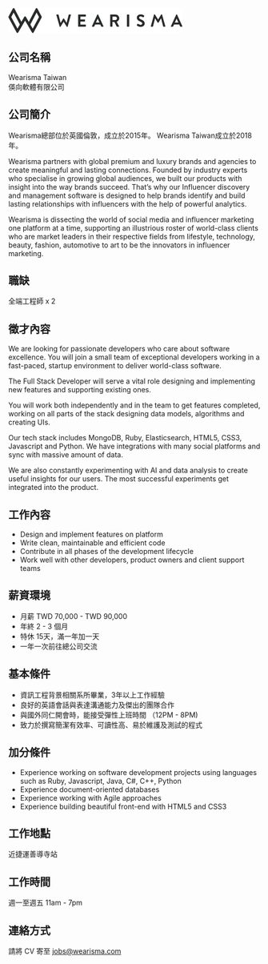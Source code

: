 ![Wearisma](https://raw.githubusercontent.com/wearisma/jobs/master/assets/logo.png)

## 公司名稱   

Wearisma Taiwan  
偀向軟體有限公司

## 公司簡介  

Wearisma總部位於英國倫敦，成立於2015年。
Wearisma Taiwan成立於2018年。

Wearisma partners with global premium and luxury brands and agencies to create meaningful and lasting connections. Founded by industry experts who specialise in growing global audiences, we built our products with insight into the way brands succeed. That’s why our Influencer discovery and management software is designed to help brands identify and build lasting relationships with influencers with the help of powerful analytics.

Wearisma is dissecting the world of social media and influencer marketing one platform at a time, supporting an illustrious roster of world-class clients who are market leaders in their respective fields from lifestyle, technology, beauty, fashion, automotive to art to be the innovators in influencer marketing.

## 職缺  

全端工程師 x 2

## 徵才內容  

We are looking for passionate developers who care about software excellence. You will join a small team of exceptional developers working in a fast-paced, startup environment to deliver world-class software.

The Full Stack Developer will serve a vital role designing and implementing new features and supporting existing ones.

You will work both independently and in the team to get features completed, working on all parts of the stack designing data models, algorithms and creating UIs.

Our tech stack includes MongoDB, Ruby, Elasticsearch, HTML5, CSS3, Javascript and Python. We have integrations with many social platforms and sync with massive amount of data.

We are also constantly experimenting with AI and data analysis to create useful insights for our users. The most successful experiments get integrated into the product.

## 工作內容  

* Design and implement features on platform
* Write clean, maintainable and efficient code
* Contribute in all phases of the development lifecycle
* Work well with other developers, product owners and client support teams

## 薪資環境

* 月薪 TWD 70,000 - TWD 90,000
* 年終 2 - 3 個月
* 特休 15天，滿一年加一天
* 一年一次前往總公司交流 

## 基本條件    

* 資訊工程背景相關系所畢業，3年以上工作經驗
* 良好的英語會話與表達溝通能力及傑出的團隊合作
* 與國外同仁開會時，能接受彈性上班時間 （12PM - 8PM)
* 致力於撰寫簡潔有效率、可讀性高、易於維護及測試的程式

## 加分條件  

* Experience working on software development projects using languages such as Ruby, Javascript, Java, C#, C++, Python
* Experience document-oriented databases
* Experience working with Agile approaches
* Experience building beautiful front-end with HTML5 and CSS3

## 工作地點  

近捷運善導寺站

## 工作時間  

週一至週五 11am - 7pm

## 連絡方式  

請將 CV 寄至 jobs@wearisma.com

